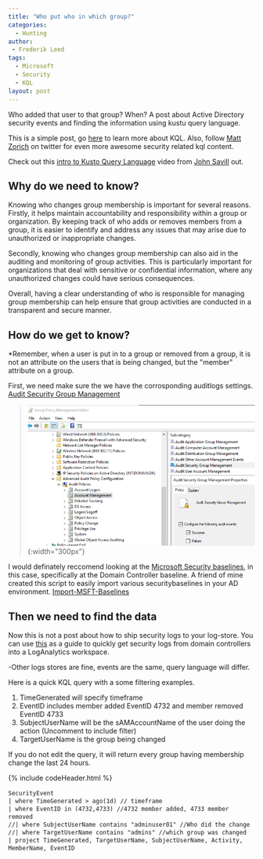 ```yaml
---
title: "Who put who in which group?"
categories:
  - Hunting
author:
 - Frederik Leed
tags:
  - Microsoft
  - Security
  - KQL
layout: post  
---
```


Who added that user to that group? When? A post about Active Directory security events and finding the information using kustu query language.

This is a simple post, go [here](https://github.com/rod-trent/MustLearnKQL)  to learn more about KQL. Also, follow [Matt Zorich](https://twitter.com/reprise_99?s=20) on twitter for even more awesome security related kql content.

Check out this [intro to Kusto Query Language](https://www.youtube.com/watch?v=Pl8n6GaWEo0)  video from [John Savill](https://twitter.com/NTFAQGuy?s=20) out.

## Why do we need to know?

Knowing who changes group membership is important for several reasons. Firstly, it helps maintain accountability and responsibility within a group or organization. By keeping track of who adds or removes members from a group, it is easier to identify and address any issues that may arise due to unauthorized or inappropriate changes.

Secondly, knowing who changes group membership can also aid in the auditing and monitoring of group activities. This is particularly important for organizations that deal with sensitive or confidential information, where any unauthorized changes could have serious consequences.

Overall, having a clear understanding of who is responsible for managing group membership can help ensure that group activities are conducted in a transparent and secure manner.

## How do we get to know?

*Remember, when a user is put in to a group or removed from a group, it is not an attribute on the users that is being changed, but the "member" attribute on a group.

First, we need make sure the we have the corrosponding auditlogs settings. [Audit Security Group Management](https://learn.microsoft.com/en-us/windows/security/threat-protection/auditing/audit-security-group-management)

>![Audit_GPO](/assets/images/Audit_security_group_mgmt.png){:width="300px"}

I would definately reccomend looking at the [Microsoft Security baselines](https://learn.microsoft.com/en-us/windows/security/threat-protection/windows-security-configuration-framework/windows-security-baselines), in this case, specifically at the Domain Controller baseline. A friend of mine created this script to easily import various securitybaselines in your AD environment. [Import-MSFT-Baselines](https://github.com/SysAdminDk/Powershell-Scripts/blob/main/Active%20Directory/Import-MSFT-Baselines.ps1)

## Then we need to find the data

Now this is not a post about how to ship security logs to your log-store. You can use [this](https://pixelrobots.co.uk/2019/07/query-active-directory-security-events-using-azure-log-analytics-on-the-cheap/) as a guide to quickly get security logs from domain controllers into a LogAnalytics workspace.

-Other logs stores are fine, events are the same, query language will differ.

Here is a quick KQL query with a some filtering examples. 

1. TimeGenerated will specify timeframe
2. EventID includes member added EventID 4732 and member removed EventID 4733
3. SubjectUserName will be the sAMAccountName of the user doing the action (Uncomment to include filter)
4. TargetUserName is the group being changed

If you do not edit the query, it will return every group having membership change the last 24 hours.

{% include codeHeader.html %}

```kusto
SecurityEvent
| where TimeGenerated > ago(1d) // timeframe
| where EventID in (4732,4733) //4732 member added, 4733 member removed
//| where SubjectUserName contains "adminuser01" //Who did the change
//| where TargetUserName contains "admins" //which group was changed
| project TimeGenerated, TargetUserName, SubjectUserName, Activity, MemberName, EventID
```
